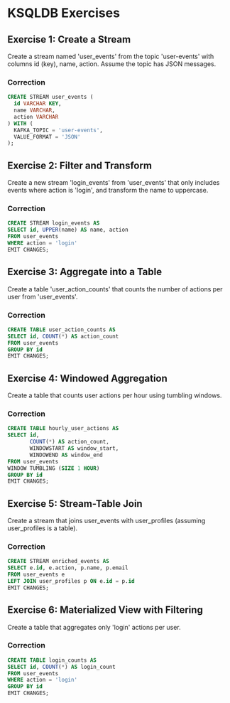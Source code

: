 # KSQLDB Exercises

## Exercise 1: Create a Stream

Create a stream named 'user_events' from the topic 'user-events' with columns id (key), name, action. Assume the topic has JSON messages.

### Correction

```sql
CREATE STREAM user_events (
  id VARCHAR KEY,
  name VARCHAR,
  action VARCHAR
) WITH (
  KAFKA_TOPIC = 'user-events',
  VALUE_FORMAT = 'JSON'
);
```

## Exercise 2: Filter and Transform

Create a new stream 'login_events' from 'user_events' that only includes events where action is 'login', and transform the name to uppercase.

### Correction

```sql
CREATE STREAM login_events AS
SELECT id, UPPER(name) AS name, action
FROM user_events
WHERE action = 'login'
EMIT CHANGES;
```

## Exercise 3: Aggregate into a Table

Create a table 'user_action_counts' that counts the number of actions per user from 'user_events'.

### Correction

```sql
CREATE TABLE user_action_counts AS
SELECT id, COUNT(*) AS action_count
FROM user_events
GROUP BY id
EMIT CHANGES;
```

## Exercise 4: Windowed Aggregation

Create a table that counts user actions per hour using tumbling windows.

### Correction

```sql
CREATE TABLE hourly_user_actions AS
SELECT id,
       COUNT(*) AS action_count,
       WINDOWSTART AS window_start,
       WINDOWEND AS window_end
FROM user_events
WINDOW TUMBLING (SIZE 1 HOUR)
GROUP BY id
EMIT CHANGES;
```

## Exercise 5: Stream-Table Join

Create a stream that joins user_events with user_profiles (assuming user_profiles is a table).

### Correction

```sql
CREATE STREAM enriched_events AS
SELECT e.id, e.action, p.name, p.email
FROM user_events e
LEFT JOIN user_profiles p ON e.id = p.id
EMIT CHANGES;
```

## Exercise 6: Materialized View with Filtering

Create a table that aggregates only 'login' actions per user.

### Correction

```sql
CREATE TABLE login_counts AS
SELECT id, COUNT(*) AS login_count
FROM user_events
WHERE action = 'login'
GROUP BY id
EMIT CHANGES;